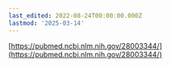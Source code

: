 ```yaml
---
last_edited: 2022-08-24T00:00:00.000Z
lastmod: '2025-03-14'
---
```





[https://pubmed.ncbi.nlm.nih.gov/28003344/](https://pubmed.ncbi.nlm.nih.gov/28003344/)

